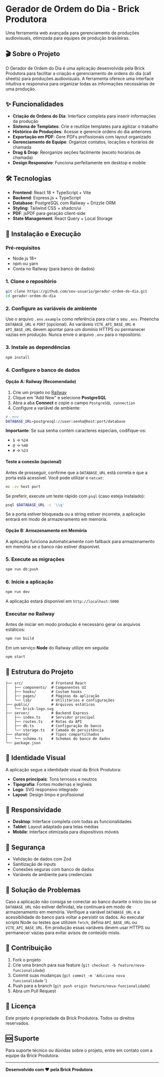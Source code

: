 # Gerador de Ordem do Dia - Brick Produtora

Uma ferramenta web avançada para gerenciamento de produções audiovisuais, otimizada para equipes de produção brasileiras.

## 🎬 Sobre o Projeto

O Gerador de Ordem do Dia é uma aplicação desenvolvida pela Brick Produtora para facilitar a criação e gerenciamento de ordens do dia (call sheets) para produções audiovisuais. A ferramenta oferece uma interface intuitiva e responsiva para organizar todas as informações necessárias de uma produção.

## ✨ Funcionalidades

- **Criação de Ordens do Dia**: Interface completa para inserir informações da produção
- **Sistema de Templates**: Crie e reutilize templates para agilizar o trabalho
- **Histórico de Produções**: Acesse e gerencie ordens do dia anteriores
- **Exportação em PDF**: Gere PDFs profissionais com layout organizado
- **Gerenciamento de Equipe**: Organize contatos, locações e horários de chamada
- **Drag & Drop**: Reorganize seções facilmente (exceto horários de chamada)
- **Design Responsivo**: Funciona perfeitamente em desktop e mobile

## 🛠 Tecnologias

- **Frontend**: React 18 + TypeScript + Vite
- **Backend**: Express.js + TypeScript
- **Database**: PostgreSQL com Railway + Drizzle ORM
- **Styling**: Tailwind CSS + shadcn/ui
- **PDF**: jsPDF para geração client-side
- **State Management**: React Query + Local Storage

## 🚀 Instalação e Execução

### Pré-requisitos
- Node.js 18+ 
- npm ou yarn
- Conta no Railway (para banco de dados)

### 1. Clone o repositório
```bash
git clone https://github.com/seu-usuario/gerador-ordem-do-dia.git
cd gerador-ordem-do-dia
```

### 2. Configure as variáveis de ambiente
Use o arquivo `.env.example` como referência para criar o seu `.env`.
Preencha `DATABASE_URL` e `PORT` (opcional).
As variáveis `VITE_API_BASE_URL` e `API_BASE_URL` devem apontar para um domínio HTTPS ou permanecer vazias em produção.
Nunca envie o arquivo `.env` para o repositório.

### 3. Instale as dependências
```bash
npm install
```

### 4. Configure o banco de dados

#### Opção A: Railway (Recomendado)
1. Crie um projeto no [Railway](https://railway.app)
2. Clique em "Add New" e selecione **PostgreSQL**
3. Abra a aba **Connect** e copie o campo `PostgreSQL connection`
4. Configure a variável de ambiente:

```bash
# .env
DATABASE_URL=postgresql://user:senha@host:port/database
```

**Importante**: Se sua senha contém caracteres especiais, codifique-os:
- `$` → `%24`
- `@` → `%40`
- `#` → `%23`

#### Teste a conexão (opcional)
Antes de prosseguir, confirme que a `DATABASE_URL` está correta e que a porta está acessível. Você pode utilizar o `netcat`:

```bash
nc -zv host port
```

Se preferir, execute um teste rápido com `psql` (caso esteja instalado):

```bash
psql $DATABASE_URL -c '\\q'
```

Se a porta estiver bloqueada ou a string estiver incorreta, a aplicação entrará em modo de armazenamento em memória.

#### Opção B: Armazenamento em Memória
A aplicação funciona automaticamente com fallback para armazenamento em memória se o banco não estiver disponível.


### 5. Execute as migrações
```bash
npm run db:push
```

### 6. Inicie a aplicação
```bash
npm run dev
```

A aplicação estará disponível em `http://localhost:5000`

### Executar no Railway

Antes de iniciar em modo produção é necessário gerar os arquivos estáticos:
```bash
npm run build
```

Em um serviço **Node** do Railway utilize em seguida:
```bash
npm start
```

## 📁 Estrutura do Projeto

```
├── src/             # Frontend React
│   ├── components/  # Componentes UI
│   ├── hooks/       # Custom hooks
│   ├── pages/       # Páginas da aplicação
│   └── lib/         # Utilitários e configurações
├── public/          # Arquivos estáticos
│   └── brick-logo.svg
├── server/          # Backend Express
│   ├── index.ts     # Servidor principal
│   ├── routes.ts    # Rotas da API
│   ├── db.ts        # Configuração do banco
│   └── storage.ts   # Camada de persistência
├── shared/          # Tipos compartilhados
│   └── schema.ts    # Schemas do banco de dados
└── package.json
```

## 🎨 Identidade Visual

A aplicação segue a identidade visual da Brick Produtora:
- **Cores principais**: Tons terrosos e neutros
- **Tipografia**: Fontes modernas e legíveis
- **Logo**: SVG responsivo integrado
- **Layout**: Design limpo e profissional

## 📱 Responsividade

- **Desktop**: Interface completa com todas as funcionalidades
- **Tablet**: Layout adaptado para telas médias
- **Mobile**: Interface otimizada para dispositivos móveis

## 🔐 Segurança

- Validação de dados com Zod
- Sanitização de inputs
- Conexões seguras com banco de dados
- Variáveis de ambiente para credenciais

## 🔧 Solução de Problemas

Caso a aplicação não consiga se conectar ao banco durante o início
(ou se `DATABASE_URL` não estiver definida), ela continuará em modo de
armazenamento em memória. Verifique a variável `DATABASE_URL` e a
acessibilidade do banco para voltar a persistir os dados.
Ao executar scripts Node ou testes que utilizem `fetch`, defina
`API_BASE_URL` ou `VITE_API_BASE_URL`. Em produção essas variáveis devem
usar HTTPS ou permanecer vazias para evitar avisos de conteúdo misto.

## 🤝 Contribuição

1. Fork o projeto
2. Crie uma branch para sua feature (`git checkout -b feature/nova-funcionalidade`)
3. Commit suas mudanças (`git commit -m 'Adiciona nova funcionalidade'`)
4. Push para a branch (`git push origin feature/nova-funcionalidade`)
5. Abra um Pull Request

## 📄 Licença

Este projeto é propriedade da Brick Produtora. Todos os direitos reservados.

## 🆘 Suporte

Para suporte técnico ou dúvidas sobre o projeto, entre em contato com a equipe da Brick Produtora.

---

**Desenvolvido com ❤️ pela Brick Produtora**


